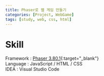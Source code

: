 ```yaml
---
title: Phaser로 웹 게임 만들기
categories: [Project, WebGame]
tags: [study, web, css, html]
---
```


# Skill

Framework : [Phaser 3.80.1](https://phaser.io/download/stable){:target="\_blank"} <br/>
Language : JavaScript / HTML / CSS<br/>
IDEA : Visual Studio Code<br/>